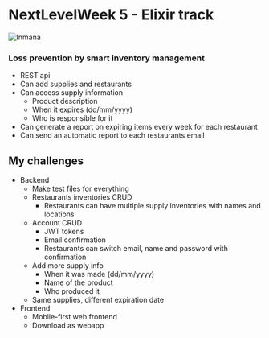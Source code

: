 # NextLevelWeek 5 - Elixir track
![Inmana](https://cdn.discordapp.com/attachments/832601208974737430/834773532033941554/inmana_sem_fundo.png)
### Loss prevention by smart inventory management
- REST api
- Can add supplies and restaurants
- Can access supply information
  - Product description
  - When it expires (dd/mm/yyyy)
  - Who is responsible for it
- Can generate a report on expiring items every week for each restaurant
- Can send an automatic report to each restaurants email

## My challenges
- Backend
  - Make test files for everything
  - Restaurants inventories CRUD
    - Restaurants can have multiple supply inventories with names and locations
  - Account CRUD
    - JWT tokens
    - Email confirmation
    - Restaurants can switch email, name and password with confirmation
  - Add more supply info
    - When it was made (dd/mm/yyyy)
    - Name of the product
    - Who produced it
  - Same supplies, different expiration date
- Frontend
  - Mobile-first web frontend
  - Download as webapp
